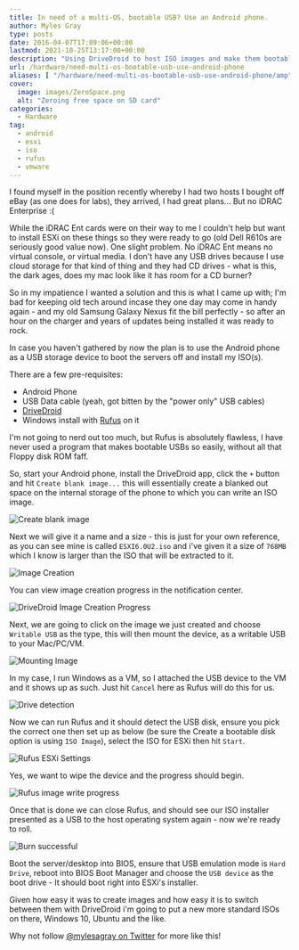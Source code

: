 ```yaml
---
title: In need of a multi-OS, bootable USB? Use an Android phone.
author: Myles Gray
type: posts
date: 2016-04-07T17:09:06+00:00
lastmod: 2021-10-25T13:17:00+00:00
description: "Using DriveDroid to host ISO images and make them bootable"
url: /hardware/need-multi-os-bootable-usb-use-android-phone
aliases: [ "/hardware/need-multi-os-bootable-usb-use-android-phone/amp" ]
cover:
  image: images/ZeroSpace.png
  alt: "Zeroing free space on SD card"
categories:
  - Hardware
tag:
  - android
  - esxi
  - iso
  - rufus
  - vmware
---
```


I found myself in the position recently whereby I had two hosts I bought off eBay (as one does for labs), they arrived, I had great plans... But no iDRAC Enterprise :(

While the iDRAC Ent cards were on their way to me I couldn't help but want to install ESXi on these things so they were ready to go (old Dell R610s are seriously good value now). One slight problem. No iDRAC Ent means no virtual console, or virtual media. I don't have any USB drives because I use cloud storage for that kind of thing and they had CD drives - what is this, the dark ages, does my mac look like it has room for a CD burner?

So in my impatience I wanted a solution and this is what I came up with; I'm bad for keeping old tech around incase they one day may come in handy again - and my old Samsung Galaxy Nexus fit the bill perfectly - so after an hour on the charger and years of updates being installed it was ready to rock.

In case you haven't gathered by now the plan is to use the Android phone as a USB storage device to boot the servers off and install my ISO(s).

There are a few pre-requisites:

* Android Phone
* USB Data cable (yeah, got bitten by the "power only" USB cables)
* [DriveDroid][1]
* Windows install with [Rufus][2] on it

I'm not going to nerd out too much, but Rufus is absolutely flawless, I have never used a program that makes bootable USBs so easily, without all that Floppy disk ROM faff.

So, start your Android phone, install the DriveDroid app, click the `+` button and hit `Create blank image...` this will essentially create a blanked out space on the internal storage of the phone to which you can write an ISO image.

![Create blank image][3]

Next we will give it a name and a size - this is just for your own reference, as you can see mine is called `ESXI6.0U2.iso` and i've given it a size of `768MB` which I know is larger than the ISO that will be extracted to it.

![Image Creation][4]

You can view image creation progress in the notification center.

![DriveDroid Image Creation Progress][5]

Next, we are going to click on the image we just created and choose `Writable USB` as the type, this will then mount the device, as a writable USB to your Mac/PC/VM.

![Mounting Image][6]

In my case, I run Windows as a VM, so I attached the USB device to the VM and it shows up as such. Just hit `Cancel` here as Rufus will do this for us.

![Drive detection][7]

Now we can run Rufus and it should detect the USB disk, ensure you pick the correct one then set up as below (be sure the Create a bootable disk option is using `ISO Image`), select the ISO for ESXi then hit `Start`.

![Rufus ESXi Settings][8]

Yes, we want to wipe the device and the progress should begin.

![Rufus image write progress][9]

Once that is done we can close Rufus, and should see our ISO installer presented as a USB to the host operating system again - now we're ready to roll.

![Burn successful][10]

Boot the server/desktop into BIOS, ensure that USB emulation mode is `Hard Drive`, reboot into BIOS Boot Manager and choose the `USB device` as the boot drive - It should boot right into ESXi's installer.

Given how easy it was to create images and how easy it is to switch between them with DriveDroid i'm going to put a new more standard ISOs on there, Windows 10, Ubuntu and the like.

Why not follow [@mylesagray on Twitter][11] for more like this!

 [1]: https://play.google.com/store/apps/details?id=com.softwarebakery.drivedroid.paid&hl=en_GB
 [2]: https://rufus.akeo.ie/
 [3]: images/CreateImage.png
 [4]: images/ImageSettings.png
 [5]: images/ZeroSpace.png
 [6]: images/HostImage.png
 [7]: images/Screen-Shot-2016-04-07-at-17.38.48.png
 [8]: images/Screen-Shot-2016-04-07-at-17.40.13.png
 [9]: images/Screen-Shot-2016-04-07-at-17.40.42.png
 [10]: images/Screen-Shot-2016-04-07-at-17.43.00.png
 [11]: https://twitter.com/mylesagray
